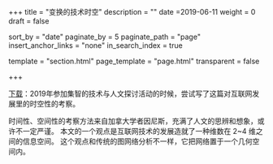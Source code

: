 +++
title = "变换的技术时空"
description = ""
date =2019-06-11
weight = 0
draft = false

sort_by = "date"
paginate_by = 5
paginate_path = "page"
insert_anchor_links = "none"
in_search_index = true

template = "section.html"
page_template = "page.html"
transparent = false

+++

[下载](/technology/spacetime/spacetime.pdf)：2019年参加集智的技术与人文探讨活动的时候，尝试写了这篇对互联网发展里的时空性的考察。

时间性、空间性的考察方法来自加拿大学者因尼斯，充满了人文的思辨和想象，或许不一定严谨。
本文的一个观点是互联网技术的发展造就了一种维数在 2~4 维之间的信息空间。 这个观点和传统的图网络分析不一样，它把网络置于一个几何空间内。



